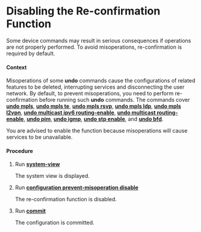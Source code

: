 Disabling the Re-confirmation Function
======================================

Some device commands may result in serious consequences if operations are not properly performed. To avoid misoperations, re-confirmation is required by default.

#### Context

Misoperations of some **undo** commands cause the configurations of related features to be deleted, interrupting services and disconnecting the user network. By default, to prevent misoperations, you need to perform re-confirmation before running such **undo** commands. The commands cover [**undo mpls**](cmdqueryname=undo+mpls), [**undo mpls te**](cmdqueryname=undo+mpls+te), [**undo mpls rsvp**](cmdqueryname=undo+mpls+rsvp), [**undo mpls ldp**](cmdqueryname=undo+mpls+ldp), [**undo mpls l2vpn**](cmdqueryname=undo+mpls+l2vpn), [**undo multicast ipv6 routing-enable**](cmdqueryname=undo+multicast+ipv6+routing-enable), [**undo multicast routing-enable**](cmdqueryname=undo+multicast+routing-enable), [**undo pim**](cmdqueryname=undo+pim), [**undo igmp**](cmdqueryname=undo+igmp), [**undo stp enable**](cmdqueryname=undo+stp+enable), and [**undo bfd**](cmdqueryname=undo+bfd).

You are advised to enable the function because misoperations will cause services to be unavailable.


#### Procedure

1. Run [**system-view**](cmdqueryname=system-view)
   
   
   
   The system view is displayed.
2. Run [**configuration prevent-misoperation disable**](cmdqueryname=configuration+prevent-misoperation+disable)
   
   
   
   The re-confirmation function is disabled.
3. Run [**commit**](cmdqueryname=commit)
   
   
   
   The configuration is committed.